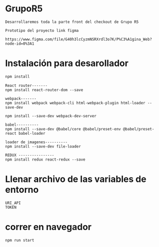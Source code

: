 # GrupoR5
```
Desarrollaremos toda la parte front del checkout de Grupo R5

Prototipo del proyecto link figma

https://www.figma.com/file/G40h3lcCyzmNSRXrdl3o7K/P%C3%A1gina_Web?node-id=0%3A1
```
# Instalación para desarollador
``` sh
npm install

```
```
React router-------
npm install react-router-dom --save

webpack-------
npm install webpack webpack-cli html-webpack-plugin html-loader --save-dev

npm install --save-dev webpack-dev-server

babel----------
npm install --save-dev @babel/core @babel/preset-env @babel/preset-react babel-loader

loader de imagenes----------
npm install --save-dev file-loader

REDUX ----------------
npm install redux react-redux --save
```
# Llenar archivo de las variables de entorno
```
URI_API  
TOKEN
```
# correr en navegador
``` sh
npm run start
```